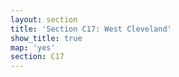 ```yaml
---
layout: section
title: 'Section C17: West Cleveland'
show_title: true
map: 'yes'
section: C17
---
```

